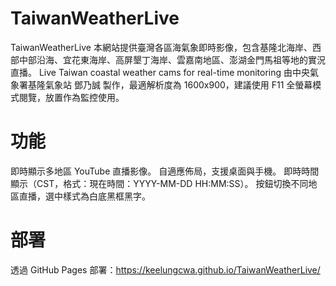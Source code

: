 # TaiwanWeatherLive
TaiwanWeatherLive
本網站提供臺灣各區海氣象即時影像，包含基隆北海岸、西部中部沿海、宜花東海岸、高屏墾丁海岸、雲嘉南地區、澎湖金門馬祖等地的實況直播。 Live Taiwan coastal weather cams for real-time monitoring 由中央氣象署基隆氣象站 鄧乃誠 製作，最適解析度為 1600x900，建議使用 F11 全螢幕模式閱覽，放置作為監控使用。

# 功能
即時顯示多地區 YouTube 直播影像。
自適應佈局，支援桌面與手機。
即時時間顯示（CST，格式：現在時間：YYYY-MM-DD HH:MM:SS）。
按鈕切換不同地區直播，選中樣式為白底黑框黑字。

# 部署
透過 GitHub Pages 部署：https://keelungcwa.github.io/TaiwanWeatherLive/

